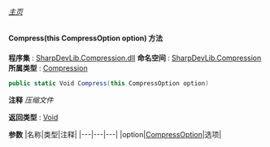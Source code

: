 ###### [主页](./Index.md "主页")
#### Compress(this CompressOption option) 方法
**程序集** : [SharpDevLib.Compression.dll](./SharpDevLib.Compression.assembly.md "SharpDevLib.Compression.dll")
**命名空间** : [SharpDevLib.Compression](./SharpDevLib.Compression.namespace.md "SharpDevLib.Compression")
**所属类型** : [Compression](./SharpDevLib.Compression.Compression.md "Compression")
``` csharp
public static Void Compress(this CompressOption option)
```
**注释**
*压缩文件*

**返回类型** : [Void](https://learn.microsoft.com/en-us/dotnet/api/system.void "Void")

**参数**
|名称|类型|注释|
|---|---|---|
|option|[CompressOption](./SharpDevLib.Compression.CompressOption.md "CompressOption")|选项|

